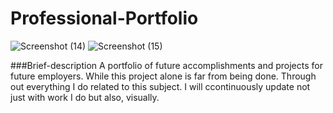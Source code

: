 # Professional-Portfolio

![Screenshot (14)](https://user-images.githubusercontent.com/79616150/111947586-08f88200-8a9b-11eb-8c98-e57af8da9661.png)
![Screenshot (15)](https://user-images.githubusercontent.com/79616150/111947592-0bf37280-8a9b-11eb-9807-d2b3b1d265a4.png)

###Brief-description
  A portfolio of future accomplishments and projects for future employers. While this project alone is far from being done. Through out everything I do related
  to this subject. I will ccontinuously update not just with work I do but also, visually. 
